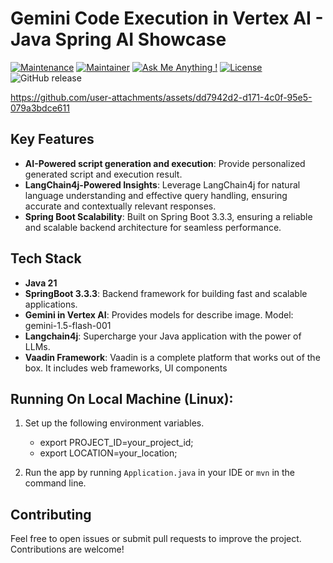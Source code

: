 # Gemini Code Execution in Vertex AI - Java Spring AI Showcase

[![Maintenance](https://img.shields.io/badge/Maintained%3F-yes-green.svg)]()
[![Maintainer](https://img.shields.io/static/v1?label=Yevhen%20Ruban&message=Maintainer&color=red)](mailto:yevhen.ruban@extrawest.com)
[![Ask Me Anything !](https://img.shields.io/badge/Ask%20me-anything-1abc9c.svg)]()
[![License](https://img.shields.io/badge/License-Apache_2.0-blue.svg)](https://opensource.org/licenses/Apache-2.0)
![GitHub release](https://img.shields.io/badge/release-v1.0.0-blue)





https://github.com/user-attachments/assets/dd7942d2-d171-4c0f-95e5-079a3bdce611





## Key Features
- **AI-Powered script generation and execution**: Provide personalized generated script and execution result.
- **LangChain4j-Powered Insights**: Leverage LangChain4j for natural language understanding and effective query handling, ensuring accurate and contextually relevant responses.
- **Spring Boot Scalability**: Built on Spring Boot 3.3.3, ensuring a reliable and scalable backend architecture for seamless performance.

## Tech Stack

- **Java 21**
- **SpringBoot 3.3.3**: Backend framework for building fast and scalable applications.
- **Gemini in Vertex AI**: Provides models for describe image. Model: gemini-1.5-flash-001
- **Langchain4j**: Supercharge your Java application with the power of LLMs.
- **Vaadin Framework**: Vaadin is a complete platform that works out of the box. It includes web frameworks, UI components

## Running On Local Machine (Linux):

1. Set up the following environment variables.
    - export PROJECT_ID=your_project_id;
    - export LOCATION=your_location;

2. Run the app by running `Application.java` in your IDE or `mvn` in the command line.

## Contributing

Feel free to open issues or submit pull requests to improve the project. Contributions are welcome!
